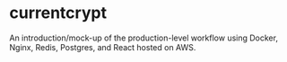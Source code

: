 # currentcrypt

An introduction/mock-up of the production-level workflow using Docker, Nginx, Redis, Postgres, and React hosted on AWS.

